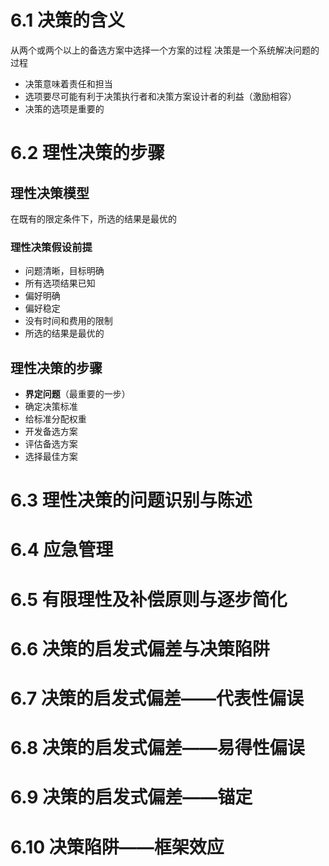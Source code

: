 # 6.1 决策的含义
从两个或两个以上的备选方案中选择一个方案的过程
决策是一个系统解决问题的过程
- 决策意味着责任和担当
- 选项要尽可能有利于决策执行者和决策方案设计者的利益（激励相容）
- 决策的选项是重要的
# 6.2 理性决策的步骤
## 理性决策模型
在既有的限定条件下，所选的结果是最优的
### 理性决策假设前提
- 问题清晰，目标明确
- 所有选项结果已知
- 偏好明确
- 偏好稳定
- 没有时间和费用的限制
- 所选的结果是最优的
## 理性决策的步骤
- **界定问题**（最重要的一步）
- 确定决策标准
- 给标准分配权重
- 开发备选方案
- 评估备选方案
- 选择最佳方案
# 6.3 理性决策的问题识别与陈述
# 6.4 应急管理
# 6.5 有限理性及补偿原则与逐步简化
# 6.6 决策的启发式偏差与决策陷阱
# 6.7 决策的启发式偏差——代表性偏误
# 6.8 决策的启发式偏差——易得性偏误
# 6.9 决策的启发式偏差——锚定
# 6.10 决策陷阱——框架效应

